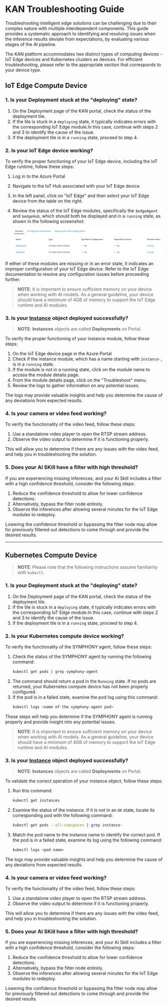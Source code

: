 # KAN Troubleshooting Guide

Troubleshooting intelligent edge solutions can be challenging due to their complex nature with multiple interdependent components. This guide provides a systematic approach to identifying and resolving issues when the inference results deviate from expectations, by evaluating various stages of the AI pipeline.

The KAN platform accommodates two distinct types of computing devices - IoT Edge devices and Kubernetes clusters as devices. For efficient troubleshooting, please refer to the appropriate section that corresponds to your device type.

## IoT Edge Compute Device

### 1. Is your Deployment stuck at the "deploying" state?

1. On the Deployment page of the KAN portal, check the status of the deployment tile.
2. If the tile is stuck in a ```deploying``` state, it typically indicates errors with the corresponding IoT Edge module.In this case, continue with steps 2 and 3 to identify the cause of the issue.
3. If the deployment tile is in a ```running``` state, proceed to step 4.

### 2. Is your IoT Edge device working?
To verify the proper functioning of your IoT Edge device, including the IoT Edge runtime, follow these steps:

1. Log in to the Azure Portal
2. Navigate to the IoT Hub associated with your IoT Edge device.
3. In the left panel, click on "IoT Edge" and then select your IoT Edge device from the table on the right.
4. Review the status of the IoT Edge modules, specifically the ```$edgeAgent``` and ```$edgeHub```, which should both be displayed and in a ```running``` state, as shown in the following screenshot:

    ![IoT Edge runtime](../images/iot-edge-runtime.png)

If either of these modules are missing or in an error state, it indicates an improper configuration of your IoT Edge device. Refer to the IoT Edge documentation to resolve any configuration issues before proceeding further.

> **NOTE**: It is important to ensure sufficient memory on your device when working with AI models. As a general guideline, your device should have a minimum of 4GB of memory to support the IoT Edge runtime and AI modules.

### 3. Is your [Instance](../api/object-model/instance.md) object deployed successfully?

> **NOTE**: **Instances** objects are called **Deployments** on Portal.

To verify the proper functioning of your instance module, follow these steps:

1. On the IoT Edge device page in the Azure Portal
2. Check if the instance module, which has a name starting with ```instance-```, is in a ```running``` state.
3. If the module is not in a running state, click on the module name to access the module details page.
4. From the module details page, click on the "Troubleshoot" menu.
5. Review the logs to gather information on any potential issues.

The logs may provide valuable insights and help you determine the cause of any deviations from expected results.

### 4. Is your camera or video feed working?

To verify the functionality of the video feed, follow these steps:

1. Use a standalone video player to open the RTSP stream address.
2. Observe the video output to determine if it is functioning properly.

This will allow you to determine if there are any issues with the video feed, and help you in troubleshooting the solution.

### 5. Does your AI SKill have a filter with high threshold?

If you are experiencing missing inferences, and your AI Skill includes a filter with a high confidence threshold, consider the following steps:

1. Reduce the confidence threshold to allow for lower confidence detections.
2. Alternatively, bypass the filter node entirely.
3. Observe the inferences after allowing several minutes for the IoT Edge modules to redeploy.

Lowering the confidence threshold or bypassing the filter node may allow for previously filtered out detections to come through and provide the desired results.

<hr/>

## Kubernetes Compute Device

> **NOTE**: Please note that the following instructions assume familiarity with ```kubectl```.

### 1. Is your Deployment stuck at the "deploying" state?

1. On the Deployment page of the KAN portal, check the status of the deployment tile.
2. If the tile is stuck in a ```deploying``` state, it typically indicates errors with the corresponding IoT Edge module.In this case, continue with steps 2 and 3 to identify the cause of the issue.
3. If the deployment tile is in a ```running``` state, proceed to step 4.

### 2. Is your Kubernetes compute device working?

To verify the functionality of the SYMPHONY agent, follow these steps:

1. Check the status of the SYMPHONY agent by running the following command:
   ```bash
   kubectl get pods | grep symphony-agent
   ```
2. The command should return a pod in the ```Running``` state. If no pods are returned, your Kubernetes compute device has not been properly configured.
3. If the pod is in a failed state, examine the pod log using this command:
   ```bash
   kubectl logs <name of the symphony-agent pod>
   ```

These steps will help you determine if the SYMPHONY agent is running properly and provide insight into any potential issues.

> **NOTE**: It is important to ensure sufficient memory on your device when working with AI models. As a general guideline, your device should have a minimum of 4GB of memory to support the IoT Edge runtime and AI modules.

### 3. Is your [Instance](../api/object-model/instance.md) object deployed successfully?

> **NOTE**: **Instances** objects are called **Deployments** on Portal.

To validate the correct operation of your instance object, follow these steps:

1. Run this command:
   ```bash
   kubectl get instances
   ```
2. Examine the status of the instance. If it is not in an ```OK``` state, locate its corresponding pod with the following command:
   ```bash
   kubectl get pods --all-namspaces | grep instance-
   ```
3. Match the pod name to the instance name to identify the correct pod. If the pod is in a failed state, examine its log using the following command:
   ```bash
   kubectl logs <pod name>
    ```

The logs may provide valuable insights and help you determine the cause of any deviations from expected results.

### 4. Is your camera or video feed working?

To verify the functionality of the video feed, follow these steps:

1. Use a standalone video player to open the RTSP stream address.
2. Observe the video output to determine if it is functioning properly.

This will allow you to determine if there are any issues with the video feed, and help you in troubleshooting the solution.

### 5. Does your AI SKill have a filter with high threshold?

If you are experiencing missing inferences, and your AI Skill includes a filter with a high confidence threshold, consider the following steps:

1. Reduce the confidence threshold to allow for lower confidence detections.
2. Alternatively, bypass the filter node entirely.
3. Observe the inferences after allowing several minutes for the IoT Edge modules to redeploy.

Lowering the confidence threshold or bypassing the filter node may allow for previously filtered out detections to come through and provide the desired results.
